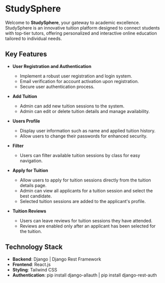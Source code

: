 # StudySphere

Welcome to **StudySphere**, your gateway to academic excellence. StudySphere is an innovative tuition platform designed to connect students with top-tier tutors, offering personalized and interactive online education tailored to individual needs.

## Key Features

- **User Registration and Authentication**
  - Implement a robust user registration and login system.
  - Email verification for account activation upon registration.
  - Secure user authentication process.

- **Add Tuition**
  - Admin can add new tuition sessions to the system.
  - Admin can edit or delete tuition details and manage availability.

- **Users Profile**
  - Display user information such as name and applied tuition history.
  - Allow users to change their passwords for enhanced security.

- **Filter**
  - Users can filter available tuition sessions by class for easy navigation.

- **Apply for Tuition**
  - Allow users to apply for tuition sessions directly from the tuition details page.
  - Admin can view all applicants for a tuition session and select the best candidate.
  - Selected tuition sessions are added to the applicant's profile.

- **Tuition Reviews**
  - Users can leave reviews for tuition sessions they have attended.
  - Reviews are enabled only after an applicant has been selected for the tuition.

## Technology Stack

- **Backend**: Django | Django Rest Framework
- **Frontend**: React.js
- **Styling**: Tailwind CSS
- **Authentication**: pip install django-allauth | pip install django-rest-auth